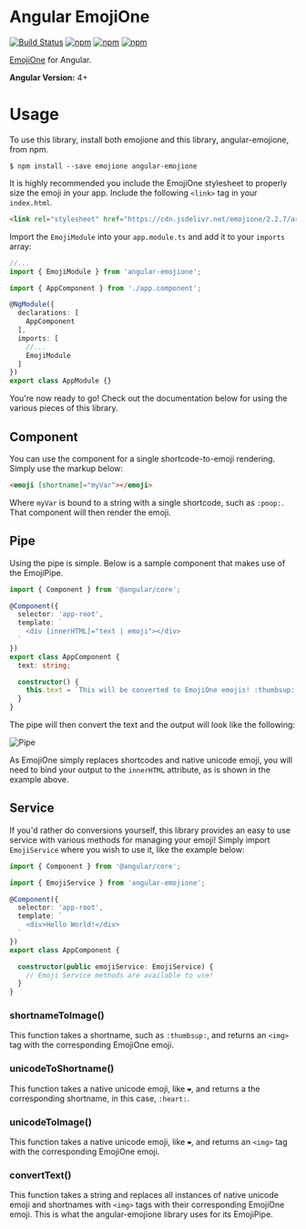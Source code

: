 # Angular EmojiOne

[![Build Status](https://travis-ci.org/jbw91/angular-emojione.svg?branch=master)](https://travis-ci.org/jbw91/angular-emojione) [![npm](https://img.shields.io/npm/dm/angular-emojione.svg)](https://www.npmjs.com/package/angular-emojione) [![npm](https://img.shields.io/npm/dt/angular-emojione.svg)](https://www.npmjs.com/package/angular-emojione) [![npm](https://img.shields.io/npm/v/angular-emojione.svg)](https://www.npmjs.com/package/angular-emojione)

[EmojiOne](https://github.com/Ranks/emojione) for Angular.

**Angular Version:** 4+

# Usage

To use this library, install both emojione and this library, angular-emojione, from npm.

```shell
$ npm install --save emojione angular-emojione
```

It is highly recommended you include the EmojiOne stylesheet to properly size the emoji in your app. Include the following `<link>` tag in your `index.html`.

```html
<link rel="stylesheet" href="https://cdn.jsdelivr.net/emojione/2.2.7/assets/css/emojione.min.css"/>
```

Import the `EmojiModule` into your `app.module.ts` and add it to your `imports` array:

```ts
//...
import { EmojiModule } from 'angular-emojione';

import { AppComponent } from './app.component';

@NgModule({
  declarations: [
    AppComponent
  ],
  imports: [
    //...
    EmojiModule
  ]
})
export class AppModule {}
```

You're now ready to go! Check out the documentation below for using the various pieces of this library.

## Component

You can use the component for a single shortcode-to-emoji rendering. Simply use the markup below:

```html
<emoji [shortname]="myVar"></emoji>
```

Where `myVar` is bound to a string with a single shortcode, such as `:poop:`. That component will then render the emoji.

## Pipe

Using the pipe is simple. Below is a sample component that makes use of the EmojiPipe.

```ts
import { Component } from '@angular/core';

@Component({
  selector: 'app-root',
  template: `
    <div [innerHTML]="text | emoji"></div>
  `
})
export class AppComponent {
  text: string;

  constructor() {
    this.text = `This will be converted to EmojiOne emojis! :thumbsup: ❤️`;
  }
}
```

The pipe will then convert the text and the output will look like the following:

![Pipe](https://lh3.googleusercontent.com/MdOvXFu5CfxMkI4Oe_H-ty15zz79Mxn7M7zpQHMZ0zsrNO_0VYGzPKSz8FlpXJx5dg-tZl7XvA-qdNffAE79znXw_qp7B6f8CbCNPVadAOVMSufVq-eMl-q2y24SfBj6zxd6KJcVrk4xIomOvU_pKAGXDmBdQGSAvnIEkbXus07SJdnZsRucnDmUz_eUMHD16ShOKsblLyPw9EVXnZ-2rag9YDeakB8NBehTBLcQ-7VWNLyAVloz2VA56bZorskJyNz3VbWsctoKyAALVHq6gUBF530wTNTGB3kO0J8RGdwL9NcB5kTuF9xWN8aRXPVW1PhPVZmwbPIS-1mDMc3PlnNAXGFT1o1kErdhmYY3XkYz1LmlRD0XPYFVeS08vllKfeNedoARWgM74WbfbWB3FzfU775M1FCl4BuVIUvqtdYTSGOVDGilYt9N6DaMbSrnznTglmwc0qMnazsymIRcRqCmsCKm1pPVglqRVJy2gXZGVJiEE10ewGYBt1Tzcspp4Dw3r0pB2f-BjD_gkQZWkAy1DwvrC3wEPAMDfeA3s_OWQyw1WLBCljN6aehVgMGBNfUe_XQ-CTlob7-OSXXiOLhOlH85nim55NQbDvSu0vy_57P4vC-lO0Gkd-RF5aYKphiQLjXNZIDmvbS0TJVFhlQkeTyqtrLxCftbK8WGAQ=w728-h84-no)

As EmojiOne simply replaces shortcodes and native unicode emoji, you will need to bind your output to the `innerHTML` attribute, as is shown in the example above.

## Service

If you'd rather do conversions yourself, this library provides an easy to use service with various methods for managing your emoji! Simply import `EmojiService` where you wish to use it, like the example below:

```ts
import { Component } from '@angular/core';

import { EmojiService } from 'angular-emojione';

@Component({
  selector: 'app-root',
  template: `
    <div>Hello World!</div>
  `
})
export class AppComponent {

  constructor(public emojiService: EmojiService) {
    // Emoji Service methods are available to use!
  }
}
```

### shortnameToImage()

This function takes a shortname, such as `:thumbsup:`, and returns an `<img>` tag with the corresponding EmojiOne emoji.

### unicodeToShortname()

This function takes a native unicode emoji, like `❤️`, and returns a the corresponding shortname, in this case, `:heart:`.

### unicodeToImage()

This function takes a native unicode emoji, like `❤️`, and returns an `<img>` tag with the corresponding EmojiOne emoji.

### convertText()

This function takes a string and replaces all instances of native unicode emoji and shortnames with `<img>` tags with their corresponding EmojiOne emoji. This is what the angular-emojione library uses for its EmojiPipe.

